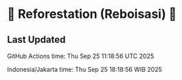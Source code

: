 
# 🌳 Reforestation (Reboisasi) 🌲

## Last Updated

GitHub Actions time: Thu Sep 25 11:18:56 UTC 2025

Indonesia/Jakarta time: Thu Sep 25 18:18:56 WIB 2025
